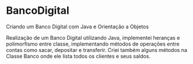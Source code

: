 # BancoDigital
Criando um Banco Digital com Java e Orientação a Objetos

Realização de um Banco Digital utilizando Java, implementei heranças e polimorfismo entre classe, implementando métodos de operações entre contas como sacar, depositar e transferir. Criei também alguns métodos na Classe Banco onde ele lista todos os clientes e seus saldos. 
